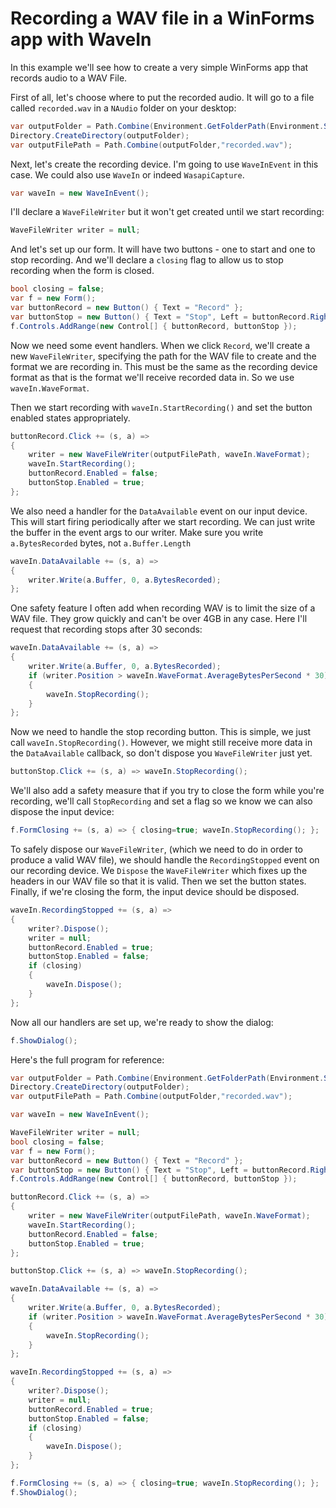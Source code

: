 # Recording a WAV file in a WinForms app with WaveIn

In this example we'll see how to create a very simple WinForms app that records audio to a WAV File.

First of all, let's choose where to put the recorded audio. It will go to a file called `recorded.wav` in a `NAudio` folder on your desktop:

```c#
var outputFolder = Path.Combine(Environment.GetFolderPath(Environment.SpecialFolder.Desktop), "NAudio");
Directory.CreateDirectory(outputFolder);
var outputFilePath = Path.Combine(outputFolder,"recorded.wav");
```

Next, let's create the recording device. I'm going to use `WaveInEvent` in this case. We could also use `WaveIn` or indeed `WasapiCapture`.

```c#
var waveIn = new WaveInEvent();
```

I'll declare a `WaveFileWriter` but it won't get created until we start recording:

```c#
WaveFileWriter writer = null;
```

And let's set up our form. It will have two buttons - one to start and one to stop recording. And we'll declare a `closing` flag to allow us to stop recording when the form is closed.

```c#
bool closing = false;
var f = new Form();
var buttonRecord = new Button() { Text = "Record" };
var buttonStop = new Button() { Text = "Stop", Left = buttonRecord.Right, Enabled = false };
f.Controls.AddRange(new Control[] { buttonRecord, buttonStop });
```

Now we need some event handlers. When we click `Record`, we'll create a new `WaveFileWriter`, specifying the path for the WAV file to create and the format we are recording in. This must be the same as the recording device format as that is the format we'll receive recorded data in. So we use `waveIn.WaveFormat`.

Then we start recording with `waveIn.StartRecording()` and set the button enabled states appropriately.


```c#
buttonRecord.Click += (s, a) => 
{
    writer = new WaveFileWriter(outputFilePath, waveIn.WaveFormat); 
    waveIn.StartRecording(); 
    buttonRecord.Enabled = false; 
    buttonStop.Enabled = true; 
};
```


We also need a handler for the `DataAvailable` event on our input device. This will start firing periodically after we start recording. We can just write the buffer in the event args to our writer. Make sure you write `a.BytesRecorded` bytes, not `a.Buffer.Length`

```c#
waveIn.DataAvailable += (s, a) =>
{
    writer.Write(a.Buffer, 0, a.BytesRecorded);
};
```

One safety feature I often add when recording WAV is to limit the size of a WAV file. They grow quickly and can't be over 4GB in any case. Here I'll request that recording stops after 30 seconds:

```c#
waveIn.DataAvailable += (s, a) =>
{
    writer.Write(a.Buffer, 0, a.BytesRecorded);
    if (writer.Position > waveIn.WaveFormat.AverageBytesPerSecond * 30)
    {
        waveIn.StopRecording();
    }
};
```

Now we need to handle the stop recording button. This is simple, we just call `waveIn.StopRecording()`. However, we might still receive more data in the `DataAvailable` callback, so don't dispose you `WaveFileWriter` just yet.

```c#
buttonStop.Click += (s, a) => waveIn.StopRecording();
```

We'll also add a safety measure that if you try to close the form while you're recording, we'll call `StopRecording` and set a flag so we know we can also dispose the input device:

```c#
f.FormClosing += (s, a) => { closing=true; waveIn.StopRecording(); };
```

To safely dispose our `WaveFileWriter`, (which we need to do in order to produce a valid WAV file), we should handle the `RecordingStopped` event on our recording device. We `Dispose` the `WaveFileWriter` which fixes up the headers in our WAV file so that it is valid. Then we set the button states. Finally, if we're closing the form, the input device should be disposed.

```c#
waveIn.RecordingStopped += (s, a) =>
{
    writer?.Dispose(); 
    writer = null; 
    buttonRecord.Enabled = true;
    buttonStop.Enabled = false;
    if (closing) 
    { 
        waveIn.Dispose();
    }
};
```

Now all our handlers are set up, we're ready to show the dialog:

```c#
f.ShowDialog();
```

Here's the full program for reference:

```c#
var outputFolder = Path.Combine(Environment.GetFolderPath(Environment.SpecialFolder.Desktop), "NAudio");
Directory.CreateDirectory(outputFolder);
var outputFilePath = Path.Combine(outputFolder,"recorded.wav");

var waveIn = new WaveInEvent();

WaveFileWriter writer = null;
bool closing = false;
var f = new Form();
var buttonRecord = new Button() { Text = "Record" };
var buttonStop = new Button() { Text = "Stop", Left = buttonRecord.Right, Enabled = false };
f.Controls.AddRange(new Control[] { buttonRecord, buttonStop });

buttonRecord.Click += (s, a) => 
{ 
    writer = new WaveFileWriter(outputFilePath, waveIn.WaveFormat); 
    waveIn.StartRecording(); 
    buttonRecord.Enabled = false; 
    buttonStop.Enabled = true; 
};

buttonStop.Click += (s, a) => waveIn.StopRecording();

waveIn.DataAvailable += (s, a) =>
{
    writer.Write(a.Buffer, 0, a.BytesRecorded);
    if (writer.Position > waveIn.WaveFormat.AverageBytesPerSecond * 30)
    {
        waveIn.StopRecording();
    }
};

waveIn.RecordingStopped += (s, a) =>
{
    writer?.Dispose(); 
    writer = null; 
    buttonRecord.Enabled = true;
    buttonStop.Enabled = false;
    if (closing) 
    { 
        waveIn.Dispose();
    }
};

f.FormClosing += (s, a) => { closing=true; waveIn.StopRecording(); };
f.ShowDialog();
```


